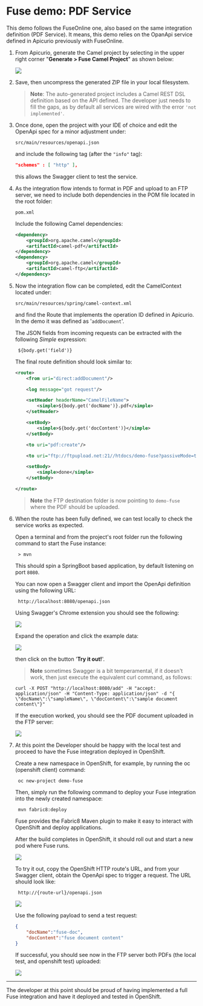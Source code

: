 # Fuse demo: PDF Service

This demo follows the FuseOnline one, also based on the same integration definition (PDF Service).
It means, this demo relies on the OpanApi service defined in Apicurio previously with FuseOnline.

1. From Apicurio, generate the Camel project by selecting in the upper right corner "**Generate > Fuse Camel Project**" as shown below:

    ![](images/generate-project.png)

1. Save, then uncompress the generated ZIP file in your local filesystem.

    > **Note**: The auto-generated project includes a Camel REST DSL definition based on the API defined. The developer just needs to fill the gaps, as by default all services are wired with the error `'not implemented'`.

1. Once done, open the project with your IDE of choice and edit the OpenApi spec for a minor adjustment under:

    `src/main/resources/openapi.json`

    and include the following tag (after the `"info"` tag):

    ```json
    "schemes" : [ "http" ],
    ```
    this allows the Swagger client to test the service.

1. As the integration flow intends to format in PDF and upload to an FTP server, we need to include both dependencies in the POM file located in the root folder:

    `pom.xml`

    Include the following Camel dependencies:

    ```xml
    <dependency>
        <groupId>org.apache.camel</groupId>
        <artifactId>camel-pdf</artifactId>
    </dependency>
    <dependency>
        <groupId>org.apache.camel</groupId>
        <artifactId>camel-ftp</artifactId>
    </dependency>
    ```

1. Now the integration flow can be completed, edit the CamelContext located under:

    `src/main/resources/spring/camel-context.xml`

    and find the Route that implements the operation ID defined in Apicurio. In the demo it was defined as '`addDocument`'.

    The JSON fields from incoming requests can be extracted with the following *Simple* expression:

        ${body.get('field')}

    The final route definition should look similar to:

    ```xml
    <route>
        <from uri="direct:addDocument"/>

        <log message="got request"/>

        <setHeader headerName="CamelFileName">
            <simple>${body.get('docName')}.pdf</simple>
        </setHeader>

        <setBody>
            <simple>${body.get('docContent')}</simple>
        </setBody>

        <to uri="pdf:create"/>

        <to uri="ftp://ftpupload.net:21//htdocs/demo-fuse?passiveMode=true&amp;password=auZFRv8RAoC&amp;username=epiz_24054571"/>

        <setBody>
            <simple>done</simple>
        </setBody>

    </route>
    ```

    > **Note** the FTP destination folder is now pointing to `demo-fuse` where the PDF should be uploaded.

1. When the route has been fully defined, we can test locally to check the service works as expected.

    Open a terminal and from the project's root folder run the following command to start the Fuse instance:

        > mvn

    This should spin a SpringBoot based application, by default listening on port `8080`.

    You can now open a Swagger client and import the OpenApi definition using the following URL:

        http://localhost:8080/openapi.json

    Using Swagger's Chrome extension you should see the following:

    ![](images/swagger01.png)

    Expand the operation and click the example data:

    ![](images/swagger02.png)

    then click on the button '**Try it out!**'.

    > **Note** sometimes Swagger is a bit temperamental, if it doesn't work, then just execute the equivalent curl command, as follows:

    ```shell
    curl -X POST "http://localhost:8080/add" -H "accept: application/json" -H "Content-Type: application/json" -d "{ \"docName\":\"sampleName\", \"docContent\":\"sample document content\"}"
    ```

    If the execution worked, you should see the PDF document uploaded in the FTP server:

    ![](images/ftp-upload-1.png)


1. At this point the Developer should be happy with the local test and proceed to have the Fuse integration deployed in OpenShift.

    Create a new namespace in OpenShift, for example, by running the oc (openshift client) command:

        oc new-project demo-fuse

    Then, simply run the following command to deploy your Fuse integration into the newly created namespace:

        mvn fabric8:deploy

    Fuse provides the Fabric8 Maven plugin to make it easy to interact with OpenShift and deploy applications.

    After the build completes in OpenShift, it should roll out and start a new pod where Fuse runs.

    ![](images/pod-view.png)


    To try it out, copy the OpenShift HTTP route's URL, and from your Swagger client, obtain the OpenApi spec to trigger a request. The URL should look like:

        http://{route-url}/openapi.json

    ![](images/swagger03.png)

    Use the following payload to send a test request:

    ```json
    {
        "docName":"fuse-doc",
        "docContent":"fuse document content"
    }
    ```

    If successful, you should see now in the FTP server both PDFs (the local test, and openshift test) uploaded:

    ![](images/ftp-upload-2.png)

---

The developer at this point should be proud of having implemented a full Fuse integration and have it deployed and tested in OpenShift.



    


